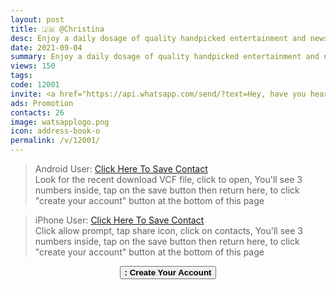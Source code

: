 ```yaml
---
layout: post
title: 🇯🇲 @Christina 
desc: Enjoy a daily dosage of quality handpicked entertainment and news Via our WhatsApp Status updates
date: 2021-09-04
summary: Enjoy a daily dosage of quality handpicked entertainment and news Via your WhatsApp Status, my iD code is 12001 I'm a proud member since
views: 150
tags: 
code: 12001
invite: <a href="https://api.whatsapp.com/send/?text=Hey, have you heard about this WhatsApp TV. Check out their website https://www.watsapp.tv and if you want to join use my code 12001 because I'm a member" class="page-scroll">Invite Friends</a>
ads: Promotion
contacts: 26
image: watsapplogo.png
icon: address-book-o
permalink: /v/12001/
---
```



><i class="fa fa-android"></i> Android User: <a href="/watsapptv.vcf" target="_blank" class="page-scroll">Click Here To Save Contact</a><br>Look for the recent download VCF file, click to open, You'll see 3 numbers inside, tap on the save button then return here, to click "create your account" button at the bottom of this page

><i class="fa fa-apple"></i> iPhone User: <a href="/watsapptv.vcf" target="_blank" class="page-scroll">Click Here To Save Contact</a><br>Click allow prompt, tap share icon, click on contacts, You'll see 3 numbers inside, tap on the save button then return here, to click "create your account" button at the bottom of this page
   
<center><a href="/v/12001/signup" class="page-scroll"><button class="btn btn-outline btn-xl" id="#signup"><strong><i class="fa fa-address-book-o"></i> : Create Your Account</strong></button></a></center>

